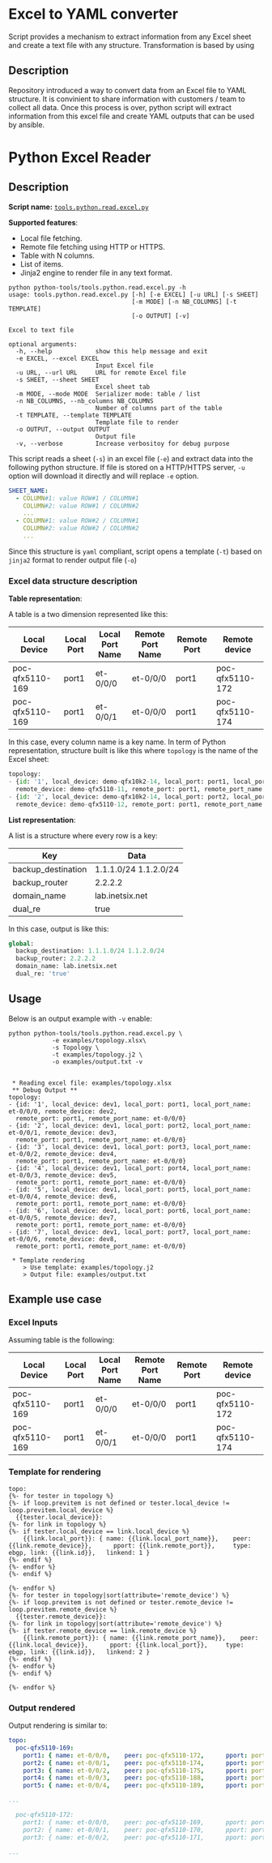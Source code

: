 # Excel to YAML converter

Script provides a mechanism to extract information from any Excel sheet and create a text file with any structure. Transformation is based by using 

## Description

Repository introduced a way to convert data from an Excel file to YAML structure. It is convinient to share information with customers / team to collect all data. Once this process is over, python script will extract information from this excel file and create YAML outputs that can be used by ansible.

# Python Excel Reader

## Description

__Script name:__ [`tools.python.read.excel.py`](tools.python.read.excel.py)

__Supported features__:

- Local file fetching.
- Remote file fetching using HTTP or HTTPS.
- Table with N columns.
- List of items.
- Jinja2 engine to render file in any text format.

```shell
python python-tools/tools.python.read.excel.py -h
usage: tools.python.read.excel.py [-h] [-e EXCEL] [-u URL] [-s SHEET]
                                  [-m MODE] [-n NB_COLUMNS] [-t TEMPLATE]
                                  [-o OUTPUT] [-v]

Excel to text file

optional arguments:
  -h, --help            show this help message and exit
  -e EXCEL, --excel EXCEL
                        Input Excel file
  -u URL, --url URL     URL for remote Excel file
  -s SHEET, --sheet SHEET
                        Excel sheet tab
  -m MODE, --mode MODE  Serializer mode: table / list
  -n NB_COLUMNS, --nb_columns NB_COLUMNS
                        Number of columns part of the table
  -t TEMPLATE, --template TEMPLATE
                        Template file to render
  -o OUTPUT, --output OUTPUT
                        Output file
  -v, --verbose         Increase verbositoy for debug purpose
```

This script reads a sheet (`-s`) in an excel file (`-e`) and extract data into the following python structure. If file is stored on a HTTP/HTTPS server, `-u` option will download it directly and will replace `-e` option.

```yaml
SHEET_NAME:
  - COLUMN#1: value ROW#1 / COLUMN#1
    COLUMN#2: value ROW#1 / COLUMN#2
    ...
  - COLUMN#1: value ROW#2 / COLUMN#1
    COLUMN#2: value ROW#2 / COLUMN#2
    ...
```

Since this structure is `yaml` compliant, script opens a template (`-t`) based on `jinja2` format to render output file (`-o`)

### Excel data structure description

__Table representation__:

A table is a two dimension represented like this:

| Local Device | Local Port | Local Port Name | Remote Port Name | Remote Port | Remote device |
| --- | --- | --- | --- | --- | --- | 
| poc-qfx5110-169 | port1 | et-0/0/0 | et-0/0/0 | port1 | poc-qfx5110-172 |
| poc-qfx5110-169 | port1 | et-0/0/1 | et-0/0/0 | port1 | poc-qfx5110-174 |

In this case, every column name is a key name. In term of Python representation, structure built is like this where `topology` is the name of the Excel sheet:

```python
topology:
- {id: '1', local_device: demo-qfx10k2-14, local_port: port1, local_port_name: et-0/0/0,
  remote_device: demo-qfx5110-11, remote_port: port1, remote_port_name: et-0/0/0}
- {id: '2', local_device: demo-qfx10k2-14, local_port: port2, local_port_name: et-0/0/1,
  remote_device: demo-qfx5110-12, remote_port: port1, remote_port_name: et-0/0/0}
```

__List representation__:

A list is a structure where every row is a key:

| Key | Data |
| --- | --- |
| backup_destination | 1.1.1.0/24 1.1.2.0/24 |
| backup_router | 2.2.2.2 |
| domain_name | lab.inetsix.net |
| dual_re | true |

In this case, output is like this:

```python
global:
  backup_destination: 1.1.1.0/24 1.1.2.0/24
  backup_router: 2.2.2.2
  domain_name: lab.inetsix.net
  dual_re: 'true'
```

## Usage

Below is an output example with `-v` enable:

```shell
python python-tools/tools.python.read.excel.py \
			-e examples/topology.xlsx\
			-s Topology \
			-t examples/topology.j2 \
			-o examples/output.txt -v

			
 * Reading excel file: examples/topology.xlsx
 ** Debug Output **
topology:
- {id: '1', local_device: dev1, local_port: port1, local_port_name: et-0/0/0, remote_device: dev2,
  remote_port: port1, remote_port_name: et-0/0/0}
- {id: '2', local_device: dev1, local_port: port2, local_port_name: et-0/0/1, remote_device: dev3,
  remote_port: port1, remote_port_name: et-0/0/0}
- {id: '3', local_device: dev1, local_port: port3, local_port_name: et-0/0/2, remote_device: dev4,
  remote_port: port1, remote_port_name: et-0/0/0}
- {id: '4', local_device: dev1, local_port: port4, local_port_name: et-0/0/3, remote_device: dev5,
  remote_port: port1, remote_port_name: et-0/0/0}
- {id: '5', local_device: dev1, local_port: port5, local_port_name: et-0/0/4, remote_device: dev6,
  remote_port: port1, remote_port_name: et-0/0/0}
- {id: '6', local_device: dev1, local_port: port6, local_port_name: et-0/0/5, remote_device: dev7,
  remote_port: port1, remote_port_name: et-0/0/0}
- {id: '7', local_device: dev1, local_port: port7, local_port_name: et-0/0/6, remote_device: dev8,
  remote_port: port1, remote_port_name: et-0/0/0}

 * Template rendering
    > Use template: examples/topology.j2
    > Output file: examples/output.txt
```

## Example use case

### Excel Inputs

Assuming table is the following:

| Local Device | Local Port | Local Port Name | Remote Port Name | Remote Port | Remote device |
| --- | --- | --- | --- | --- | --- | 
| poc-qfx5110-169 | port1 | et-0/0/0 | et-0/0/0 | port1 | poc-qfx5110-172 |
| poc-qfx5110-169 | port1 | et-0/0/1 | et-0/0/0 | port1 | poc-qfx5110-174 |


### Template for rendering

```jinja2
topo:
{%- for tester in topology %}
{%- if loop.previtem is not defined or tester.local_device != loop.previtem.local_device %}
  {{tester.local_device}}:
{%- for link in topology %}
{%- if tester.local_device == link.local_device %}
    {{link.local_port}}: { name: {{link.local_port_name}},    peer: {{link.remote_device}},      pport: {{link.remote_port}},     type: ebgp, link: {{link.id}},   linkend: 1 }
{%- endif %}
{%- endfor %}
{%- endif %}

{%- endfor %}
{%- for tester in topology|sort(attribute='remote_device') %}
{%- if loop.previtem is not defined or tester.remote_device != loop.previtem.remote_device %}
  {{tester.remote_device}}:
{%- for link in topology|sort(attribute='remote_device') %}
{%- if tester.remote_device == link.remote_device %}
    {{link.remote_port}}: { name: {{link.remote_port_name}},    peer: {{link.local_device}},      pport: {{link.local_port}},     type: ebgp, link: {{link.id}},   linkend: 2 }
{%- endif %}
{%- endfor %}
{%- endif %}

{%- endfor %}
```

### Output rendered

Output rendering is similar to:

```yaml
topo:
  poc-qfx5110-169:
    port1: { name: et-0/0/0,    peer: poc-qfx5110-172,      pport: port1,     type: ebgp, link: 1,   linkend: 1 }
    port2: { name: et-0/0/1,    peer: poc-qfx5110-174,      pport: port1,     type: ebgp, link: 2,   linkend: 1 }
    port3: { name: et-0/0/2,    peer: poc-qfx5110-175,      pport: port1,     type: ebgp, link: 3,   linkend: 1 }
    port4: { name: et-0/0/3,    peer: poc-qfx5110-188,      pport: port1,     type: ebgp, link: 4,   linkend: 1 }
    port5: { name: et-0/0/4,    peer: poc-qfx5110-189,      pport: port1,     type: ebgp, link: 5,   linkend: 1 }

...

  poc-qfx5110-172:
    port1: { name: et-0/0/0,    peer: poc-qfx5110-169,      pport: port1,     type: ebgp, link: 1,   linkend: 2 }
    port2: { name: et-0/0/1,    peer: poc-qfx5110-170,      pport: port1,     type: ebgp, link: 6,   linkend: 2 }
    port3: { name: et-0/0/2,    peer: poc-qfx5110-171,      pport: port1,     type: ebgp, link: 11,   linkend: 2 }

...
```